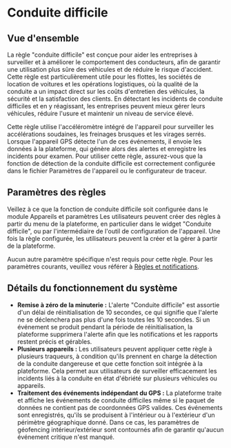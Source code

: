 # Conduite difficile

## Vue d'ensemble

La règle "conduite difficile" est conçue pour aider les entreprises à surveiller et à améliorer le comportement des conducteurs, afin de garantir une utilisation plus sûre des véhicules et de réduire le risque d'accident. Cette règle est particulièrement utile pour les flottes, les sociétés de location de voitures et les opérations logistiques, où la qualité de la conduite a un impact direct sur les coûts d'entretien des véhicules, la sécurité et la satisfaction des clients. En détectant les incidents de conduite difficiles et en y réagissant, les entreprises peuvent mieux gérer leurs véhicules, réduire l'usure et maintenir un niveau de service élevé.

Cette règle utilise l'accéléromètre intégré de l'appareil pour surveiller les accélérations soudaines, les freinages brusques et les virages serrés. Lorsque l'appareil GPS détecte l'un de ces événements, il envoie les données à la plateforme, qui génère alors des alertes et enregistre les incidents pour examen. Pour utiliser cette règle, assurez-vous que la fonction de détection de la conduite difficile est correctement configurée dans le fichier Paramètres de l'appareil ou le configurateur de traceur.

## Paramètres des règles

Veillez à ce que la fonction de conduite difficile soit configurée dans le module Appareils et paramètres Les utilisateurs peuvent créer des règles à partir du menu de la plateforme, en particulier dans le widget "Conduite difficile", ou par l'intermédiaire de l'outil de configuration de l'appareil. Une fois la règle configurée, les utilisateurs peuvent la créer et la gérer à partir de la plateforme.

Aucun autre paramètre spécifique n'est requis pour cette règle. Pour les paramètres courants, veuillez vous référer à [Règles et notifications](../../regles-et-notifications.md).

## Détails du fonctionnement du système

- **Remise à zéro de la minuterie :** L'alerte "Conduite difficile" est assortie d'un délai de réinitialisation de 10 secondes, ce qui signifie que l'alerte ne se déclenchera pas plus d'une fois toutes les 10 secondes. Si un événement se produit pendant la période de réinitialisation, la plateforme supprimera l'alerte afin que les notifications et les rapports restent précis et gérables.
- **Plusieurs appareils :** Les utilisateurs peuvent appliquer cette règle à plusieurs traqueurs, à condition qu'ils prennent en charge la détection de la conduite dangereuse et que cette fonction soit intégrée à la plateforme. Cela permet aux utilisateurs de surveiller efficacement les incidents liés à la conduite en état d'ébriété sur plusieurs véhicules ou appareils.
- **Traitement des événements indépendant du GPS :** La plateforme traite et affiche les événements de conduite difficiles même si le paquet de données ne contient pas de coordonnées GPS valides. Ces événements sont enregistrés, qu'ils se produisent à l'intérieur ou à l'extérieur d'un périmètre géographique donné. Dans ce cas, les paramètres de géofencing intérieur/extérieur sont contournés afin de garantir qu'aucun événement critique n'est manqué.